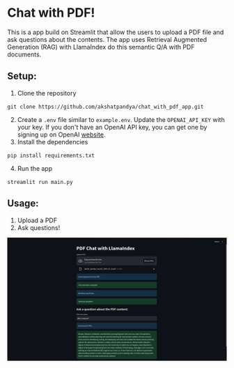 # Chat with PDF!
This is a app build on Streamlit that allow the users to upload a PDF file and ask questions about the contents. The app uses Retrieval Augmented Generation (RAG) with LlamaIndex do this semantic Q/A with PDF documents.

## Setup:
1. Clone the repository 
```
git clone https://github.com/akshatpandya/chat_with_pdf_app.git
```
2. Create a `.env` file similar to `example.env`. Update the `OPENAI_API_KEY` with your key. If you don't have an OpenAI API key, you can get one by signing up on OpenAI [website](https://openai.com/api/).
3. Install the dependencies 
```
pip install requirements.txt
```
4. Run the app 
```
streamlit run main.py
```

## Usage:
1. Upload a PDF
2. Ask questions!

![workflow_example](images/workflow_example.png)